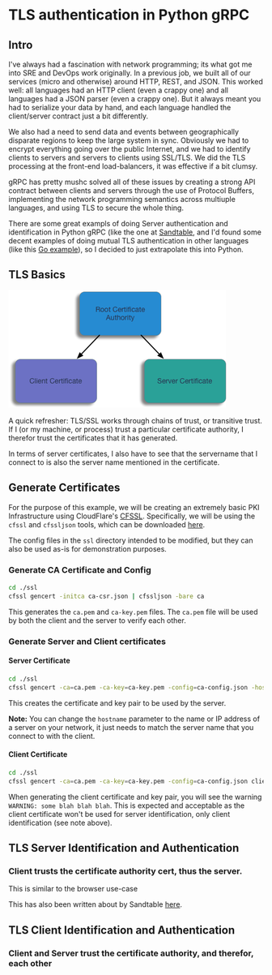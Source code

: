 # TLS authentication in Python gRPC

## Intro

I've always had a fascination with network programming; its what got me into SRE and DevOps work originally. In a previous job, we built all of our services (micro and otherwise) around HTTP, REST, and JSON. This worked well: all languages had an HTTP client (even a crappy one) and all languages had a JSON parser (even a crappy one). But it always meant you had to serialize your data by hand, and each language handled the client/server contract just a bit differently.

We also had a need to send data and events between geographically disparate regions to keep the large system in sync. Obviously we had to encrypt everything going over the public Internet, and we had to identify clients to servers and servers to clients using SSL/TLS. We did the TLS processing at the front-end load-balancers, it was effective if a bit clumsy.

gRPC has pretty mushc solved all of these issues by creating a strong API contract between clients and servers through the use of Protocol Buffers, implementing the network programming semantics across multiuple languages, and using TLS to secure the whole thing.

There are some great exampls of doing Server authentication and identification in Python gRPC (like the one at [Sandtable](https://www.sandtable.com/using-ssl-with-grpc-in-python/), and I'd found some decent examples of doing mutual TLS authentication in other languages (like this [Go example](https://bbengfort.github.io/programmer/2017/03/03/secure-grpc.html)), so I decided to just extrapolate this into Python.

## TLS Basics

![Basic Certificate Hierarchy](certificate-hierarchy-basic.png)

A quick refresher: TLS/SSL works through chains of trust, or transitive trust. If I (or my machine, or process) trust a particular certificate authority, I therefor trust the certificates that it has generated.

In terms of server certificates, I also have to see that the servername that I connect to is also the server name mentioned in the certificate.

## Generate Certificates

For the purpose of this example, we will be creating an extremely basic PKI Infrastructure using CloudFlare's [CFSSL](https://cfssl.org). Specifically, we will be using the `cfssl` and `cfssljson` tools, which can be downloaded [here](https://pkg.cfssl.org).

The config files in the `ssl` directory intended to be modified, but they can also be used as-is for demonstration purposes.

### Generate CA Certificate and Config

```sh
cd ./ssl
cfssl gencert -initca ca-csr.json | cfssljson -bare ca
```

This generates the `ca.pem` and `ca-key.pem` files. The `ca.pem` file will be used by both the client and the server to verify each other.

### Generate Server and Client certificates

#### Server Certificate

```sh
cd ./ssl
cfssl gencert -ca=ca.pem -ca-key=ca-key.pem -config=ca-config.json -hostname='127.0.0.1,localhost' server-csr.json | cfssljson -bare server
```

This creates the certificate and key pair to be used by the server.

**Note:** You can change the `hostname` parameter to the name or IP address of a server on your network, it just needs to match the server name that you connect to with the client.

#### Client Certificate

```sh
cd ./ssl
cfssl gencert -ca=ca.pem -ca-key=ca-key.pem -config=ca-config.json client-csr.json | cfssljson -bare client
```

When generating the client certificate and key pair, you will see the warning `WARNING: some blah blah blah`. This is expected and acceptable as the client certificate won't be used for server identification, only client identification (see note above).

## TLS Server Identification and Authentication

### Client trusts the certificate authority cert, thus the server.

This is similar to the browser use-case

This has also been written about by Sandtable [here](https://www.sandtable.com/using-ssl-with-grpc-in-python/).

## TLS Client Identification and Authentication

### Client and Server trust the certificate authority, and therefor, each other
